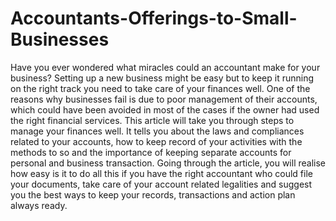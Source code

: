 # Accountants-Offerings-to-Small-Businesses
Have you ever wondered what miracles could an accountant make for your  business? Setting up a new business might be easy but to keep it running on the   right track you need to take care of your finances well. One of the reasons why   businesses fail is due to poor management of their accounts, which could have been   avoided in most of the cases if the owner had used the right financial services.  This article will take you through steps to manage your finances well.  It tells you about the laws and compliances related to your accounts, how to keep   record of your activities with the methods to so and the importance of keeping   separate accounts for personal and business transaction. Going through the article,   you will realise how easy is it to do all this if you have the right accountant who could   file your documents, take care of your account related legalities and suggest you the   best ways to keep your records, transactions and action plan always ready.
